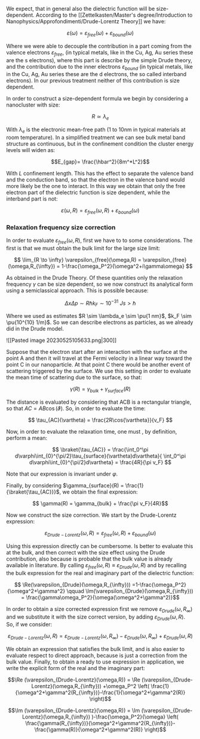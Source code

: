 We expect, that in general also the dielectric function will be size-dependent.
According to the [[Zettelkasten/Master's degree/Introduction to Nanophysics/Approfondimenti/Drude-Lorentz Theory]] we have:

$$\varepsilon(\omega)= \varepsilon_{free}(\omega) + \varepsilon_{bound}(\omega)$$

Where we were able to decouple the contribution in a part coming from the valence electrons $\varepsilon_{free}$, (in typical metals, like in the Cu, Ag, Au series these are the s electrons), where this part is describe by the simple Drude theory, and the contribution due to the inner electrons $\varepsilon_{bound}$ (in typical metals, like in the Cu, Ag, Au series these are the d electrons, the so called interband electrons).
In our previous treatment neither of this contribution is size dependent.

In order to construct a size-dependent formula we begin by considering a nanocluster with size:

$$ R \simeq \lambda_e $$

With $\lambda_e$ is the electronic mean-free path (1 to 10nm in typical materials at room temperature).
In a simplified treatment we can see bulk metal band structure as continuous, but in the confinement condition the cluster energy levels will widen as:

$$E_{gap​}= \frac{\hbar^2}{8m^*L^2}​$$

With $L$ confinement length. This has the effect to separate the valence band and the conduction band, so that the electron in the valence band would more likely be the one to interact.
In this way we obtain that only the free electron part of the dielectric function is size dependent, while the interband part is not:

$$ \varepsilon(\omega,R)= \varepsilon_{free}(\omega,R) + \varepsilon_{bound}(\omega) $$

### Relaxation frequency size correction

In order to evaluate $\varepsilon_{free}(\omega,R)$, first we have to to some considerations. The first is that we must obtain the bulk limit for the large size limit:

$$ \lim_{R \to \infty} \varepsilon_{free}(\omega,R) = \varepsilon_{free}(\omega,R_{\infty}) =  1-\frac{\omega_P^2}{\omega^2+i\gamma\omega}  $$

As obtained in the Drude Theory. Of these quantities only the relaxation frequency $\gamma$ can be size dependent, so we now construct its analytical form using a semiclassical approach.
This is possible because:

$$ \Delta x \Delta p \sim R\hbar k_F \sim 10^{-31}\ Js > \hbar $$

Where we used as estimates $R \sim \lambda_e \sim \pu{1 nm}$, $k_F \sim \pu{10^{10}  1/m}$. So we can describe electrons as particles, as we already did in the Drude model.

![[Pasted image 20230525105633.png|300]]

Suppose that the electron start after an interaction with the surface at the point A and then it will travel at the Fermi velocity in a linear way toward the point C in our nanoparticle. At that point C there would be another event of scattering triggered by the surface.
We use this setting in order to evaluate the mean time of scattering due to the surface, so that:

$$ \gamma(R) = \gamma_{bulk} + \gamma_{surface}(R) $$

The distance is evaluated by considering that ACB is a rectangular triangle, so that $AC=AB\cos(\vartheta)$.
So, in order to evaluate the time:

$$ \tau_{AC}(\vartheta) = \frac{2R\cos{\vartheta}}{v_F} $$

Now, in order to evaluate the relaxation time, one must , by definition, perform a mean:

$$ \braket{\tau_{AC}}  = \frac{\int_0^\pi d\varphi\int_{0}^{\pi/2}\tau_{surface}(\vartheta)d\vartheta}{ \int_0^\pi d\varphi\int_{0}^{\pi/2}d\vartheta} = \frac{4R}{\pi v_F} $$

Note that our expression is invariant under $\varphi$.

Finally, by considering $\gamma_{surface}(R) = \frac{1}{\braket{\tau_{AC}}}$, we obtain the final expression:

$$ \gamma(R) = \gamma_{bulk} + \frac{\pi v_F}{4R}$$

Now we construct the size correction.
We start by the Drude-Lorentz expression:

$$ \varepsilon_{Drude-Lorentz}(\omega,R)= \varepsilon_{free}(\omega,R) + \varepsilon_{bound}(\omega) $$

Using this expression directly can be cumbersome. Is better to evaluate this at the bulk, and then correct with the size effect using the Drude contribution, also because is probable that the bulk value is already available in literature.
By calling $\varepsilon_{free}(\omega,R)\equiv\varepsilon_{Drude}(\omega,R)$ and by recalling the bulk expression for the real and imaginary part of the dielectric function:

$$ \Re(\varepsilon_{Drude}(\omega,R_{\infty}))  =1-\frac{\omega_P^2}{\omega^2+\gamma^2}  \qquad \Im(\varepsilon_{Drude}(\omega,R_{\infty})) =  \frac{\gamma\omega_P^2}{\omega(\omega^2+\gamma^2)}$$

In order to obtain a size corrected expression first we remove $\varepsilon_{Drude}(\omega,R_{\infty})$ and we substitute it with the size correct version, by adding $\varepsilon_{Drude}(\omega,R)$.
So, if we consider:

$$\varepsilon_{Drude-Lorentz}(\omega,R) = \varepsilon_{Drude-Lorentz}(\omega,R_{\infty}) -\varepsilon_{Drude}(\omega,R_{\infty})+\varepsilon_{Drude}(\omega,R)$$

We obtain an expression that satisfies the bulk limit, and is also easier to evaluate respect to direct approach, because is just a correction from the bulk value.
Finally, to obtain a ready to use expression in application, we write the explicit form of the real and the imaginary part:

$$\Re (\varepsilon_{Drude-Lorentz}(\omega,R)) = \Re (\varepsilon_{Drude-Lorentz}(\omega,R_{\infty})) +\omega_P^2 \left( \frac{1}{\omega^2+\gamma^2(R_{\infty})}-\frac{1}{\omega^2+\gamma^2(R)}  \right)$$

$$\Im (\varepsilon_{Drude-Lorentz}(\omega,R)) = \Im (\varepsilon_{Drude-Lorentz}(\omega,R_{\infty}) )-\frac{\omega_P^2}{\omega} \left( \frac{\gamma(R_{\infty})}{\omega^2+\gamma^2(R_{\infty})}-\frac{\gamma(R)}{\omega^2+\gamma^2(R)}  \right)$$

